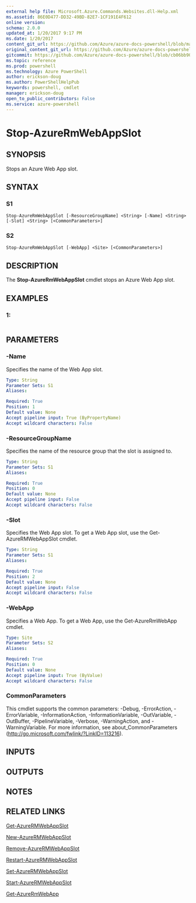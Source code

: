 ```yaml
---
external help file: Microsoft.Azure.Commands.Websites.dll-Help.xml
ms.assetid: 86E0D477-DD32-49BD-82E7-1CF191E4F612
online version: 
schema: 2.0.0
updated_at: 1/20/2017 9:17 PM
ms.date: 1/20/2017
content_git_url: https://github.com/Azure/azure-docs-powershell/blob/master/azureps-cmdlets-docs/ResourceManager/AzureRM.Websites/v2.5.0/Stop-AzureRMWebAppSlot.md
original_content_git_url: https://github.com/Azure/azure-docs-powershell/blob/master/azureps-cmdlets-docs/ResourceManager/AzureRM.Websites/v2.5.0/Stop-AzureRMWebAppSlot.md
gitcommit: https://github.com/Azure/azure-docs-powershell/blob/cb06bb906911a2a2e1f57adbafe0c0c97a0b205b/azureps-cmdlets-docs/ResourceManager/AzureRM.Websites/v2.5.0/Stop-AzureRMWebAppSlot.md
ms.topic: reference
ms.prod: powershell
ms.technology: Azure PowerShell
author: erickson-doug
ms.author: PowerShellHelpPub
keywords: powershell, cmdlet
manager: erickson-doug
open_to_public_contributors: False
ms.service: azure-powershell
---
```


# Stop-AzureRmWebAppSlot

## SYNOPSIS
Stops an Azure Web App slot.

## SYNTAX

### S1
```
Stop-AzureRmWebAppSlot [-ResourceGroupName] <String> [-Name] <String> [-Slot] <String> [<CommonParameters>]
```

### S2
```
Stop-AzureRmWebAppSlot [-WebApp] <Site> [<CommonParameters>]
```

## DESCRIPTION
The **Stop-AzureRmWebAppSlot** cmdlet stops an Azure Web App slot.

## EXAMPLES

### 1:
```

```

## PARAMETERS

### -Name
Specifies the name of the Web App slot.

```yaml
Type: String
Parameter Sets: S1
Aliases: 

Required: True
Position: 1
Default value: None
Accept pipeline input: True (ByPropertyName)
Accept wildcard characters: False
```

### -ResourceGroupName
Specifies the name of the resource group that the slot is assigned to.

```yaml
Type: String
Parameter Sets: S1
Aliases: 

Required: True
Position: 0
Default value: None
Accept pipeline input: False
Accept wildcard characters: False
```

### -Slot
Specifies the Web App slot.
To get a Web App slot, use the Get-AzureRMWebAppSlot cmdlet.

```yaml
Type: String
Parameter Sets: S1
Aliases: 

Required: True
Position: 2
Default value: None
Accept pipeline input: False
Accept wildcard characters: False
```

### -WebApp
Specifies a Web App.
To get a Web App, use the Get-AzureRmWebApp cmdlet.

```yaml
Type: Site
Parameter Sets: S2
Aliases: 

Required: True
Position: 0
Default value: None
Accept pipeline input: True (ByValue)
Accept wildcard characters: False
```

### CommonParameters
This cmdlet supports the common parameters: -Debug, -ErrorAction, -ErrorVariable, -InformationAction, -InformationVariable, -OutVariable, -OutBuffer, -PipelineVariable, -Verbose, -WarningAction, and -WarningVariable. For more information, see about_CommonParameters (http://go.microsoft.com/fwlink/?LinkID=113216).

## INPUTS

## OUTPUTS

## NOTES

## RELATED LINKS

[Get-AzureRMWebAppSlot](xref:ResourceManager/AzureRM.Websites/v2.5.0/Get-AzureRMWebAppSlot.md)

[New-AzureRMWebAppSlot](xref:ResourceManager/AzureRM.Websites/v2.5.0/New-AzureRMWebAppSlot.md)

[Remove-AzureRMWebAppSlot](xref:ResourceManager/AzureRM.Websites/v2.5.0/Remove-AzureRMWebAppSlot.md)

[Restart-AzureRMWebAppSlot](xref:ResourceManager/AzureRM.Websites/v2.5.0/Restart-AzureRMWebAppSlot.md)

[Set-AzureRMWebAppSlot](xref:ResourceManager/AzureRM.Websites/v2.5.0/Set-AzureRMWebAppSlot.md)

[Start-AzureRMWebAppSlot](xref:ResourceManager/AzureRM.Websites/v2.5.0/Start-AzureRMWebAppSlot.md)

[Get-AzureRmWebApp](xref:ResourceManager/AzureRM.Websites/v2.5.0/Get-AzureRmWebApp.md)


